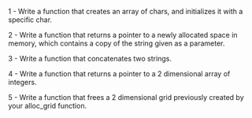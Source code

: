 1 - Write a function that creates an array of chars, and initializes it with a specific char. 

2 - Write a function that returns a pointer to a newly allocated space in memory, which contains a copy of the string given as a parameter. 

3 - Write a function that concatenates two strings.

4 - Write a function that returns a pointer to a 2 dimensional array of integers. 

5 - Write a function that frees a 2 dimensional grid previously created by your alloc_grid function. 


